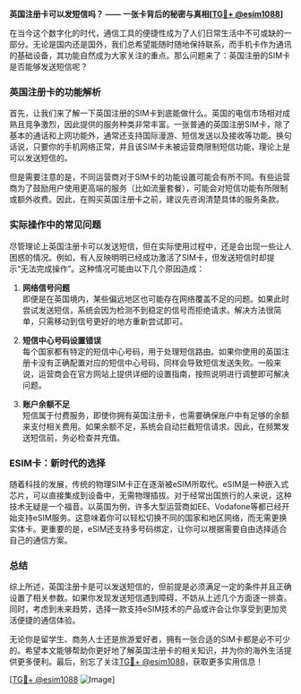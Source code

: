 **英国注册卡可以发短信吗？ —— 一张卡背后的秘密与真相[[TG💪+ @esim1088](https://t.me/s/esim1088)]**

在当今这个数字化的时代，通信工具的便捷性成为了人们日常生活中不可或缺的一部分。无论是国内还是国外，我们总希望能随时随地保持联系，而手机卡作为通讯的基础设备，其功能自然成为大家关注的重点。那么问题来了：英国注册的SIM卡是否能够发送短信呢？

### 英国注册卡的功能解析

首先，让我们来了解一下英国注册的SIM卡到底能做什么。英国的电信市场相对成熟且竞争激烈，因此提供的服务种类非常丰富。一张普通的英国注册SIM卡，除了基本的通话和上网功能外，通常还支持国际漫游、短信发送以及接收等功能。换句话说，只要你的手机网络正常，并且该SIM卡未被运营商限制短信功能，理论上是可以发送短信的。

但是需要注意的是，不同运营商对于SIM卡的功能设置可能会有所不同。有些运营商为了鼓励用户使用更高端的服务（比如流量套餐），可能会对短信功能有所限制或额外收费。因此，在购买英国注册卡之前，建议先咨询清楚具体的服务条款。

### 实际操作中的常见问题

尽管理论上英国注册卡可以发送短信，但在实际使用过程中，还是会出现一些让人困惑的情况。例如，有人反映明明已经成功激活了SIM卡，但发送短信时却提示“无法完成操作”。这种情况可能由以下几个原因造成：

1. **网络信号问题**  
   即便是在英国境内，某些偏远地区也可能存在网络覆盖不足的问题。如果此时尝试发送短信，系统会因为检测不到稳定的信号而拒绝请求。解决方法很简单，只需移动到信号更好的地方重新尝试即可。

2. **短信中心号码设置错误**  
 每个国家都有特定的短信中心号码，用于处理短信路由。如果你使用的英国注册卡没有正确配置对应的短信中心号码，同样会导致短信发送失败。一般来说，运营商会在官方网站上提供详细的设置指南，按照说明进行调整即可解决问题。

3. **账户余额不足**  
 短信属于付费服务，即使你拥有英国注册卡，也需要确保账户中有足够的余额来支付相关费用。如果余额不足，系统会自动拦截短信请求。因此，在频繁发送短信前，务必检查并充值。

### ESIM卡：新时代的选择

随着科技的发展，传统的物理SIM卡正在逐渐被eSIM所取代。eSIM是一种嵌入式芯片，可以直接集成到设备中，无需物理插拔。对于经常出国旅行的人来说，这种技术无疑是一个福音。以英国为例，许多大型运营商如EE、Vodafone等都已经开始支持eSIM服务。这意味着你可以轻松切换不同的国家和地区网络，而无需更换实体卡。更重要的是，eSIM还支持多号码绑定，让你可以根据需要自由选择适合自己的通信方案。

### 总结

综上所述，英国注册卡是可以发送短信的，但前提是必须满足一定的条件并且正确设置了相关参数。如果你发现发送短信遇到障碍，不妨从上述几个方面逐一排查。同时，考虑到未来趋势，选择一款支持eSIM技术的产品或许会让你享受到更加灵活便捷的通信体验。

无论你是留学生、商务人士还是旅游爱好者，拥有一张合适的SIM卡都是必不可少的。希望本文能够帮助你更好地了解英国注册卡的相关知识，并为你的海外生活提供更多便利。最后，别忘了关注[TG💪+ @esim1088](https://t.me/s/esim1088)，获取更多实用信息！

[[TG💪+ @esim1088](https://t.me/s/esim1088) ![Image](https://i.postimg.cc/4NQfJmqS/Snipaste-2025-05-13-00-14-12.png)]